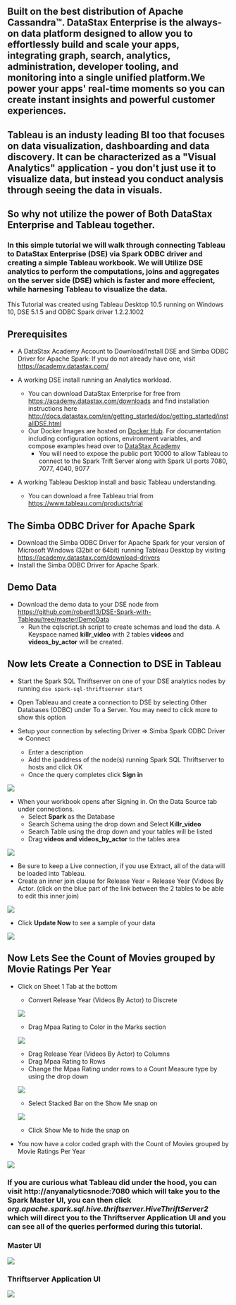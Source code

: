 ## Built on the best distribution of Apache Cassandra™. DataStax Enterprise is the always-on data platform designed to allow you to effortlessly build and scale your apps, integrating graph, search, analytics, administration, developer tooling, and monitoring into a single unified platform.We power your apps' real-time moments so you can create instant insights and powerful customer experiences.  

## Tableau is an industy leading BI too that focuses on data visualization, dashboarding and data discovery.  It can be characterized as a "Visual Analytics" application - you don't just use it to visualize data, but instead you conduct analysis through seeing the data in visuals.  

## So why not utilize the power of Both DataStax Enterprise and Tableau together.

### In this simple tutorial we will walk through connecting Tableau to DataStax Enterprise (DSE) via Spark ODBC driver and creating a simple Tableau workbook. We will Utilize DSE analytics to perform the computations, joins and aggregates on the server side (DSE) which is faster and more effecient, while harnesing Tableau to visualize the data.

This Tutorial was created using Tableau Desktop 10.5 running on Windows 10, DSE 5.1.5 and ODBC Spark driver 1.2.2.1002

## Prerequisites

* A DataStax Academy Account to Download/Install DSE and Simba ODBC Driver for Apache Spark:  If you do not already have one, visit https://academy.datastax.com/
* A working DSE install running an Analytics workload.  
  * You can download DataStax Enterprise for free from https://academy.datastax.com/downloads and find installation instructions here http://docs.datastax.com/en/getting_started/doc/getting_started/installDSE.html 
  * Our Docker Images are hosted on [Docker Hub](https://hub.docker.com/r/datastax/dse-server/). For documentation including configuration options, environment variables, and compose examples head over to [DataStax Academy](https://academy.datastax.com/quick-downloads?utm_campaign=Docker_2019&utm_medium=web&utm_source=docker&utm_term=-&utm_content=Web_Academy_Downloads)
    * You will need to expose the public port 10000 to allow Tableau to connect to the Spark Trift Server along with Spark UI ports 7080, 7077, 4040, 9077
    

* A working Tableau Desktop install and basic Tableau understanding.  
  * You can download a free Tableau trial from https://www.tableau.com/products/trial 


## The Simba ODBC Driver for Apache Spark

* Download the Simba ODBC Driver for Apache Spark for your version of Microsoft Windows (32bit or 64bit) running Tableau Desktop by visiting https://academy.datastax.com/download-drivers
* Install the Simba ODBC Driver for Apache Spark.

## Demo Data

* Download the demo data to your DSE node from https://github.com/roberd13/DSE-Spark-with-Tableau/tree/master/DemoData
  * Run the cqlscript.sh script to create schemas and load the data. A Keyspace named **killr_video** with 2 tables **videos** and **videos_by_actor** will be created.

## Now lets Create a Connection to DSE in Tableau

* Start the Spark SQL Thriftserver on one of your DSE analytics nodes by running `dse spark-sql-thriftserver start`
* Open Tableau and create a connection to DSE by selecting Other Databases (ODBC) under To a Server.  You may need to click more to show this option

* Setup your connection by selecting Driver => Simba Spark ODBC Driver => Connect
  * Enter a description
  * Add the ipaddress of the node(s) running Spark SQL Thriftserver to hosts and click OK
  * Once the query completes click **Sign in** 

![](https://github.com/roberd13/DSE-Spark-with-Tableau/blob/master/images/connection.png)

* When your workbook opens after Signing in. On the Data Source tab under connections.
  * Select **Spark** as the Database
  * Search Schema using the drop down and Select **Killr_video** 
  * Search Table using the drop down and your tables will be listed
  * Drag **videos and videos_by_actor** to the tables area
  
![](https://github.com/roberd13/DSE-Spark-with-Tableau/blob/master/images/Data%20Source.png) 

  * Be sure to keep a Live connection, if you use Extract, all of the data will be loaded into Tableau.  
  * Create an inner join clause for Release Year = Release Year (Videos By Actor. (click on the blue part of the link between the 2 tables to be able to edit this inner join)

![](https://github.com/roberd13/DSE-Spark-with-Tableau/blob/master/images/Join%20clause.png)  

  * Click **Update Now** to see a sample of your data
  
![](https://github.com/roberd13/DSE-Spark-with-Tableau/blob/master/images/Updated%20Data.png)

## Now Lets See the Count of Movies grouped by Movie Ratings Per Year

* Click on Sheet 1 Tab at the bottom 
  * Convert Release Year (Videos By Actor) to Discrete
  
  ![](https://github.com/roberd13/DSE-Spark-with-Tableau/blob/master/images/discrete.png)
  
  * Drag Mpaa Rating to Color in the Marks section
   
  ![](https://github.com/roberd13/DSE-Spark-with-Tableau/blob/master/images/Marks.png)
  
  * Drag Release Year (Videos By Actor) to Columns
  * Drag Mpaa Rating to Rows
  * Change the Mpaa Rating under rows to a Count Measure type by using the drop down 
  
  ![](https://github.com/roberd13/DSE-Spark-with-Tableau/blob/master/images/measure.png)
  
  * Select Stacked Bar on the Show Me snap on 
  
  ![](https://github.com/roberd13/DSE-Spark-with-Tableau/blob/master/images/showme.png)
  
  * Click Show Me to hide the snap on 
  
* You now have a color coded graph with the Count of Movies grouped by Movie Ratings Per Year

![](https://github.com/roberd13/DSE-Spark-with-Tableau/blob/master/images/graph.png)

### If you are curious what Tableau did under the hood, you can visit http://anyanalyticsnode:7080 which will take you to the Spark Master UI, you can then click *org.apache.spark.sql.hive.thriftserver.HiveThriftServer2* which will direct you to the Thriftserver Application UI and you can see all of the queries performed during this tutorial.

### Master UI
![](https://github.com/roberd13/DSE-Spark-with-Tableau/blob/master/images/MasterUI.png)


### Thriftserver Application UI
![](https://github.com/roberd13/DSE-Spark-with-Tableau/blob/master/images/Thrift%20UI.png)
